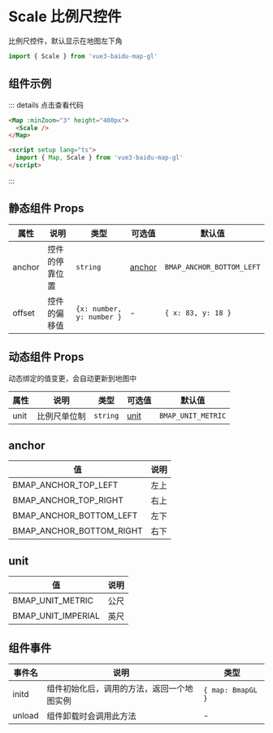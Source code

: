 # Scale 比例尺控件

比例尺控件，默认显示在地图左下角

```ts
import { Scale } from 'vue3-baidu-map-gl'
```

## 组件示例

<div>
<Map
  :minZoom="3"
  height="400px"
>
  <Scale />
</Map>
</div>

::: details 点击查看代码

<!-- prettier-ignore -->
```html
<Map :minZoom="3" height="400px">
  <Scale />
</Map>

<script setup lang="ts">
  import { Map, Scale } from 'vue3-baidu-map-gl'
</script>
```

:::

## 静态组件 Props

| 属性   | 说明           | 类型                      | 可选值            | 默认值                    |
| ------ | -------------- | ------------------------- | ----------------- | ------------------------- |
| anchor | 控件的停靠位置 | `string`                  | [anchor](#anchor) | `BMAP_ANCHOR_BOTTOM_LEFT` |
| offset | 控件的偏移值   | `{x: number, y: number }` | -                 | `{ x: 83, y: 18 }`        |

## 动态组件 Props

动态绑定的值变更，会自动更新到地图中

| 属性 | 说明         | 类型     | 可选值        | 默认值             |
| ---- | ------------ | -------- | ------------- | ------------------ |
| unit | 比例尺单位制 | `string` | [unit](#unit) | `BMAP_UNIT_METRIC` |

## anchor

| 值                       | 说明 |
| ------------------------ | ---- |
| BMAP_ANCHOR_TOP_LEFT     | 左上 |
| BMAP_ANCHOR_TOP_RIGHT    | 右上 |
| BMAP_ANCHOR_BOTTOM_LEFT  | 左下 |
| BMAP_ANCHOR_BOTTOM_RIGHT | 右下 |

## unit

| 值                 | 说明 |
| ------------------ | ---- |
| BMAP_UNIT_METRIC   | 公尺 |
| BMAP_UNIT_IMPERIAL | 英尺 |

## 组件事件

| 事件名          | 说明                                                                                             | 类型                                     |
| --------------- | ------------------------------------------------------------------------------------------------ | ---------------------------------------- |
| initd           | 组件初始化后，调用的方法，返回一个地图实例                                                       | `{ map: BmapGL }`                        |
| unload          | 组件卸载时会调用此方法                                                                           | -                                        |